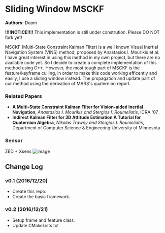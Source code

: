 # Sliding Window MSCKF
**Authors:** Doom

**!!!!NOTICE!!!!**
This implementation is still under constrution. Please DO NOT fork yet! 

MSCKF (Multi-State Constraint Kalman Filter) is a well known Visual Inertial Navigation System (VINS) method, proposed by Anastasios I. Mourikis et al. I have great interest in using this method in my own project, but there are no available code yet. So I decide to create a complete implementation of this method using C++. However, the most tough part of MSCKF is the feature/keyframe culling, in order to make this code working efficently and easily, I use a sliding window instead. The propagation and update part of our method using the derivation of MARS's quaternion report.

### Related Papers
* **A Multi-State Constraint Kalman Filter for Vision-aided Inertial Navigation**, *Anastasios I. Mourikis and Stergios I. Roumeliotis*, ICRA '07
* **Indirect Kalman Filter for 3D Attitude Estimation A Tutorial for Quaternion Algebra**, *Nikolas Trawny and Stergios I. Roumeliotis*, Department of Computer Science & Engineering University of Minnesota

### Sensor
ZED + Xsens
![image](https://github.com/doomzzju/slidingWindow_msckf/blob/master/sensor.jpg)

## Change Log
### v0.1 (2016/12/20)
* Create this repo.
* Create the basic framework.

### v0.2 (2016/12/21)
* Setup frame and feature class.
* Update CMakeLists.txt


